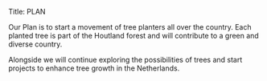 Title: PLAN

<!-- this is a comment -->
Our Plan is to start a movement of tree planters all over the country. Each planted tree is part of the Houtland forest and will contribute to a green and diverse country. 

Alongside we will continue exploring the possibilities of trees and start projects to enhance tree growth in the Netherlands.